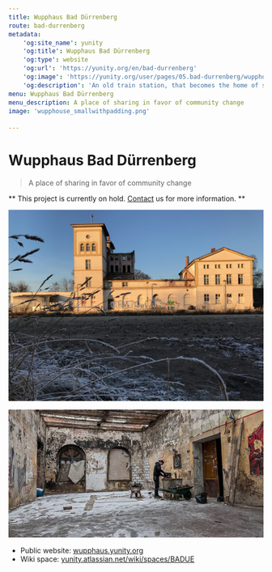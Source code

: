 ```yaml
---
title: Wupphaus Bad Dürrenberg
route: bad-durrenberg
metadata:
    'og:site_name': yunity
    'og:title': Wupphaus Bad Dürrenberg
    'og:type': website
    'og:url': 'https://yunity.org/en/bad-durrenberg'
    'og:image': 'https://yunity.org/user/pages/05.bad-durrenberg/wupphouse_smallwithpadding.png'
    'og:description': 'An old train station, that becomes the home of sharing culture'
menu: Wupphaus Bad Dürrenberg
menu_description: A place of sharing in favor of community change
image: 'wupphouse_smallwithpadding.png'

---
```


# Wupphaus Bad Dürrenberg

> A place of sharing in favor of community change

** This project is currently on hold. [Contact](../imprint) us for more information. **

![](IMG_0277-2.jpg)

![](b-wupp-haus-190116.jpg)

* Public website: [wupphaus.yunity.org](https://wupphaus.yunity.org/?target=_blank)
* Wiki space: [yunity.atlassian.net/wiki/spaces/BADUE](https://yunity.atlassian.net/wiki/spaces/BADUE?target=_blank)